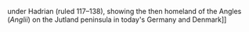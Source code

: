under Hadrian (ruled 117–138), showing the then homeland of the Angles (_Anglii_) on the Jutland peninsula in today's Germany and Denmark]]
